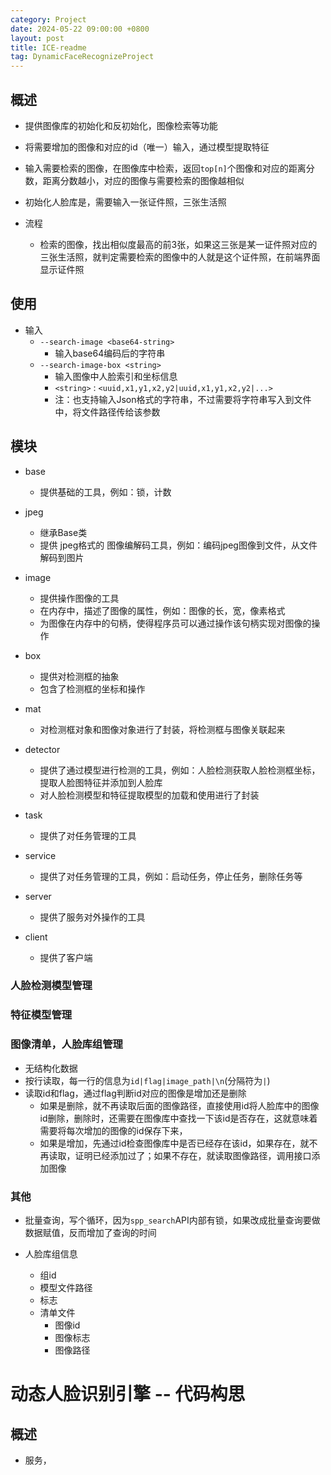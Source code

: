 ```yaml
---
category: Project
date: 2024-05-22 09:00:00 +0800
layout: post
title: ICE-readme
tag: DynamicFaceRecognizeProject
---
```


## 概述

+ 提供图像库的初始化和反初始化，图像检索等功能
+ 将需要增加的图像和对应的id（唯一）输入，通过模型提取特征
+ 输入需要检索的图像，在图像库中检索，返回`top[n]`个图像和对应的距离分数，距离分数越小，对应的图像与需要检索的图像越相似

+ 初始化人脸库是，需要输入一张证件照，三张生活照
+ 流程
  + 检索的图像，找出相似度最高的前3张，如果这三张是某一证件照对应的三张生活照，就判定需要检索的图像中的人就是这个证件照，在前端界面显示证件照

## 使用

+ 输入
  + `--search-image <base64-string>`
    + 输入base64编码后的字符串
  + `--search-image-box <string>`
    + 输入图像中人脸索引和坐标信息
    + `<string>` : `<uuid,x1,y1,x2,y2|uuid,x1,y1,x2,y2|...>`
    + 注：也支持输入Json格式的字符串，不过需要将字符串写入到文件中，将文件路径传给该参数

## 模块

+ base
  + 提供基础的工具，例如：锁，计数

+ jpeg
  + 继承Base类
  + 提供 jpeg格式的 图像编解码工具，例如：编码jpeg图像到文件，从文件解码到图片

+ image
  + 提供操作图像的工具
  + 在内存中，描述了图像的属性，例如：图像的长，宽，像素格式
  + 为图像在内存中的句柄，使得程序员可以通过操作该句柄实现对图像的操作

+ box
  + 提供对检测框的抽象
  + 包含了检测框的坐标和操作

+ mat
  + 对检测框对象和图像对象进行了封装，将检测框与图像关联起来

+ detector
  + 提供了通过模型进行检测的工具，例如：人脸检测获取人脸检测框坐标，提取人脸图特征并添加到人脸库
  + 对人脸检测模型和特征提取模型的加载和使用进行了封装

+ task
  + 提供了对任务管理的工具

+ service
  + 提供了对任务管理的工具，例如：启动任务，停止任务，删除任务等

+ server
  + 提供了服务对外操作的工具

+ client
  + 提供了客户端

### 人脸检测模型管理

### 特征模型管理

### 图像清单，人脸库组管理

+ 无结构化数据
+ 按行读取，每一行的信息为`id|flag|image_path|\n`(分隔符为`|`)
+ 读取id和flag，通过flag判断id对应的图像是增加还是删除
  + 如果是删除，就不再读取后面的图像路径，直接使用id将人脸库中的图像id删除，删除时，还需要在图像库中查找一下该id是否存在，这就意味着需要将每次增加的图像的id保存下来，
  + 如果是增加，先通过id检查图像库中是否已经存在该id，如果存在，就不再读取，证明已经添加过了；如果不存在，就读取图像路径，调用接口添加图像

### 其他

+ 批量查询，写个循环，因为`spp_search`API内部有锁，如果改成批量查询要做数据赋值，反而增加了查询的时间

+ 人脸库组信息
  + 组id
  + 模型文件路径
  + 标志
  + 清单文件
    + 图像id
    + 图像标志
    + 图像路径

# 动态人脸识别引擎 --  代码构思

## 概述

+ 服务，